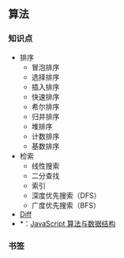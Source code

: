 ## 算法

### 知识点

- 排序
  - 冒泡排序
  - 选择排序
  - 插入排序
  - 快速排序
  - 希尔排序
  - 归并排序
  - 堆排序
  - 计数排序
  - 基数排序
- 检索
  - 线性搜索
  - 二分查找
  - 索引
  - 深度优先搜索（DFS）
  - 广度优先搜索（BFS）
- [Diff](https://calendar.perfplanet.com/2013/diff/)
- *：[JavaScript 算法与数据结构](https://github.com/trekhleb/javascript-algorithms/blob/master/README.zh-CN.md)

### 书签